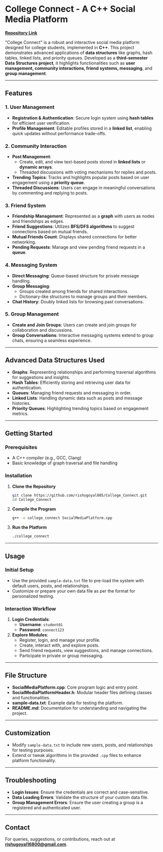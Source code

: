 # College Connect - A C++ Social Media Platform

**[Repository Link](https://github.com/rishugoyal805/College_Connect)**

"College Connect" is a robust and interactive social media platform designed for college students, implemented in **C++**. This project demonstrates advanced applications of **data structures** like graphs, hash tables, linked lists, and priority queues. Developed as a **third-semester Data Structures project**, it highlights functionalities such as **user management, community interactions, friend systems, messaging**, and **group management**.

---

## Features

### 1. User Management
- **Registration & Authentication**: Secure login system using **hash tables** for efficient user verification.
- **Profile Management**: Editable profiles stored in a **linked list**, enabling quick updates without performance trade-offs.

### 2. Community Interaction
- **Post Management**: 
  - Create, edit, and view text-based posts stored in **linked lists** or **dynamic arrays**.
  - Threaded discussions with voting mechanisms for replies and posts.
- **Trending Topics**: Tracks and highlights popular posts based on user engagement using a **priority queue**.
- **Threaded Discussions**: Users can engage in meaningful conversations by commenting and replying to posts.

### 3. Friend System
- **Friendship Management**: Represented as a **graph** with users as nodes and friendships as edges.
- **Friend Suggestions**: Utilizes **BFS/DFS algorithms** to suggest connections based on mutual friends.
- **Mutual Friends Count**: Displays shared connections for better networking.
- **Pending Requests**: Manage and view pending friend requests in a **queue**.

### 4. Messaging System
- **Direct Messaging**: Queue-based structure for private message handling.
- **Group Messaging**:
  - Groups created among friends for shared interactions.
  - Dictionary-like structures to manage groups and their members.
- **Chat History**: Doubly linked lists for browsing past conversations.

### 5. Group Management
- **Create and Join Groups**: Users can create and join groups for collaboration and discussions.
- **Group Conversations**: Interactive messaging systems extend to group chats, ensuring a seamless experience.

---

## Advanced Data Structures Used
- **Graphs**: Representing relationships and performing traversal algorithms for suggestions and insights.
- **Hash Tables**: Efficiently storing and retrieving user data for authentication.
- **Queues**: Managing friend requests and messaging in order.
- **Linked Lists**: Handling dynamic data such as posts and message histories.
- **Priority Queues**: Highlighting trending topics based on engagement metrics.

---

## Getting Started

### Prerequisites
- A C++ compiler (e.g., GCC, Clang)
- Basic knowledge of graph traversal and file handling

### Installation
1. **Clone the Repository**  
   ```bash
   git clone https://github.com/rishugoyal805/College_Connect.git
   cd College_Connect
   ```

2. **Compile the Program**  
   ```bash
   g++ -o college_connect SocialMediaPlatform.cpp
   ```

3. **Run the Platform**  
   ```bash
   ./college_connect
   ```

---

## Usage

### Initial Setup
- Use the provided `sample-data.txt` file to pre-load the system with default users, posts, and relationships.
- Customize or prepare your own data file as per the format for personalized testing.

### Interaction Workflow
1. **Login Credentials**:  
   - **Username**: `student01`  
   - **Password**: `connect123`
2. **Explore Modules**:  
   - Register, login, and manage your profile.  
   - Create, interact with, and explore posts.  
   - Send friend requests, view suggestions, and manage connections.  
   - Participate in private or group messaging.

---

## File Structure
- **SocialMediaPlatform.cpp**: Core program logic and entry point.
- **SocialMediaPlatformHeader.h**: Modular header files defining classes and functionalities.
- **sample-data.txt**: Example data for testing the platform.
- **README.md**: Documentation for understanding and navigating the project.

---

## Customization
- Modify `sample-data.txt` to include new users, posts, and relationships for testing purposes.
- Extend or tweak algorithms in the provided `.cpp` files to enhance platform functionality.

---

## Troubleshooting
- **Login Issues**: Ensure the credentials are correct and case-sensitive.
- **Data Loading Errors**: Validate the structure of your custom data file.
- **Group Management Errors**: Ensure the user creating a group is a registered and authenticated user.

---

## Contact
For queries, suggestions, or contributions, reach out at **[rishugoyal16800@gmail.com](mailto:rishugoyal16800@gmail.com)**.
